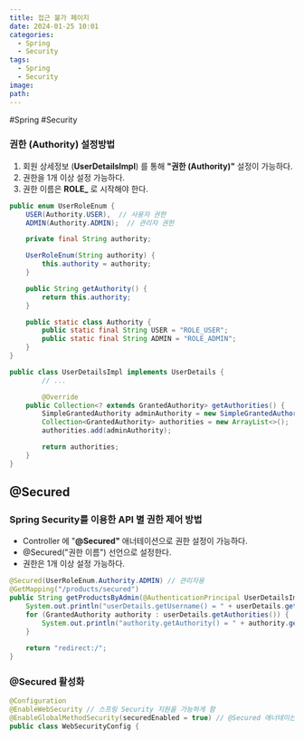 ```yaml
---
title: 접근 불가 페이지
date: 2024-01-25 10:01
categories:
  - Spring
  - Security
tags:
  - Spring
  - Security
image: 
path:
---
```

#Spring #Security 

### 권한 (Authority) 설정방법
1. 회원 상세정보 (**UserDetailsImpl**) 를 통해 **"권한 (Authority)"** 설정이 가능하다.
2. 권한을 1개 이상 설정 가능하다.
3. 권한 이름은 **ROLE_** 로 시작해야 한다.

```java
public enum UserRoleEnum {
    USER(Authority.USER),  // 사용자 권한
    ADMIN(Authority.ADMIN);  // 관리자 권한

    private final String authority;

    UserRoleEnum(String authority) {
        this.authority = authority;
    }

    public String getAuthority() {
        return this.authority;
    }

    public static class Authority {
        public static final String USER = "ROLE_USER";
        public static final String ADMIN = "ROLE_ADMIN";
    }
}
```

```java
public class UserDetailsImpl implements UserDetails {
		// ...

		@Override
    public Collection<? extends GrantedAuthority> getAuthorities() {
        SimpleGrantedAuthority adminAuthority = new SimpleGrantedAuthority("ROLE_ADMIN");
        Collection<GrantedAuthority> authorities = new ArrayList<>();
        authorities.add(adminAuthority);

        return authorities;
    }
}
```

## @Secured
### Spring Security를 이용한 API 별 권한 제어 방법
+ Controller 에 "**@Secured"** 애너테이션으로 권한 설정이 가능하다.
+ @Secured("권한 이름") 선언으로 설정한다.
+ 권한은 1개 이상 설정 가능하다.

```java
@Secured(UserRoleEnum.Authority.ADMIN) // 관리자용
@GetMapping("/products/secured")
public String getProductsByAdmin(@AuthenticationPrincipal UserDetailsImpl userDetails) {
    System.out.println("userDetails.getUsername() = " + userDetails.getUsername());
    for (GrantedAuthority authority : userDetails.getAuthorities()) {
        System.out.println("authority.getAuthority() = " + authority.getAuthority());
    }  
    
    return "redirect:/";
}
```

### @Secured 활성화
```java
@Configuration
@EnableWebSecurity // 스프링 Security 지원을 가능하게 함
@EnableGlobalMethodSecurity(securedEnabled = true) // @Secured 애너테이션 활성화
public class WebSecurityConfig {
```